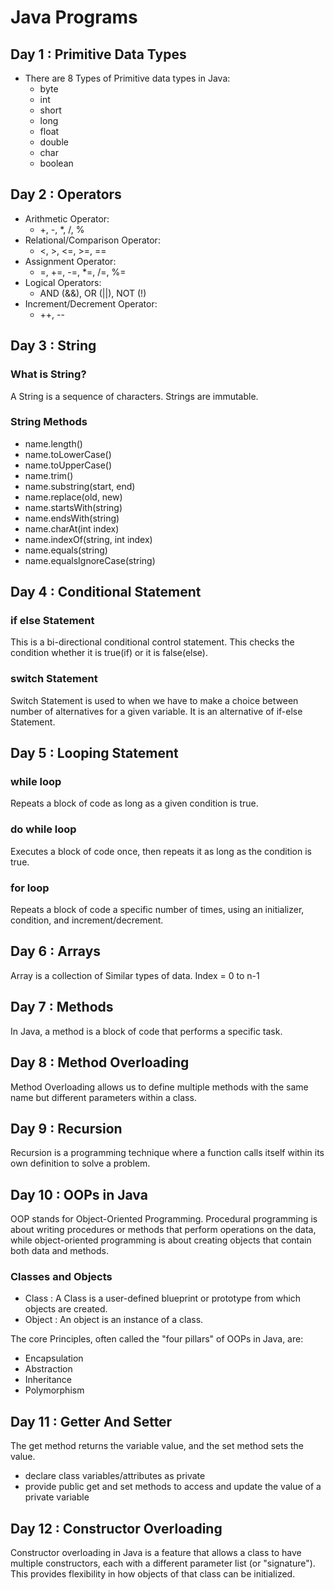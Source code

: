 # Java Programs
## Day 1 : Primitive Data Types
- There are 8 Types of Primitive data types in Java:
  - byte
  - int
  - short
  - long
  - float
  - double
  - char
  - boolean

## Day 2 : Operators
- Arithmetic Operator:
  - +, -, *, /, %
- Relational/Comparison Operator:
  - <, >, <=, >=, ==
- Assignment Operator:
  - =, +=, -=, *=, /=, %=
- Logical Operators:
  - AND (&&), OR (||), NOT (!)
- Increment/Decrement Operator:
  - ++, --

## Day 3 : String
### What is String?
A String is a sequence of characters. Strings are immutable.
### String Methods
- name.length()
- name.toLowerCase()
- name.toUpperCase()
- name.trim()
- name.substring(start, end)
- name.replace(old, new)
- name.startsWith(string)
- name.endsWith(string)
- name.charAt(int index)
- name.indexOf(string, int index)
- name.equals(string)
- name.equalsIgnoreCase(string)

## Day 4 : Conditional Statement
### if else Statement
This is a bi-directional conditional control statement. This checks the condition whether it is true(if) or it is false(else).
### switch Statement
Switch Statement is used to when we have to make a choice between number of alternatives for a given variable.
It is an alternative of if-else Statement.

## Day 5 : Looping Statement
### while loop
Repeats a block of code as long as a given condition is true.
### do while loop
Executes a block of code once, then repeats it as long as the condition is true.
### for loop
Repeats a block of code a specific number of times, using an initializer, condition, and increment/decrement.

## Day 6 : Arrays
Array is a collection of Similar types of data.
Index = 0 to n-1

## Day 7 : Methods
In Java, a method is a block of code that performs a specific task.

## Day 8 : Method Overloading
Method Overloading allows us to define multiple methods with the same name but different parameters within a class.

## Day 9 : Recursion
Recursion is a programming technique where a function calls itself within its own definition to solve a problem.

## Day 10 : OOPs in Java
OOP stands for Object-Oriented Programming. Procedural programming is about writing procedures or methods that perform operations on the data, while object-oriented programming is about creating objects that contain both data and methods.

### Classes and Objects
- Class : A Class is a user-defined blueprint or prototype from which objects are created.
- Object : An object is an instance of a class.

The core Principles, often called the "four pillars" of OOPs in Java, are:
- Encapsulation
- Abstraction
- Inheritance
- Polymorphism

## Day 11 : Getter And Setter
The get method returns the variable value, and the set method sets the value.
- declare class variables/attributes as private
- provide public get and set methods to access and update the value of a private variable

## Day 12 : Constructor Overloading
Constructor overloading in Java is a feature that allows a class to have multiple constructors, each with a different parameter list (or "signature"). This provides flexibility in how objects of that class can be initialized.
